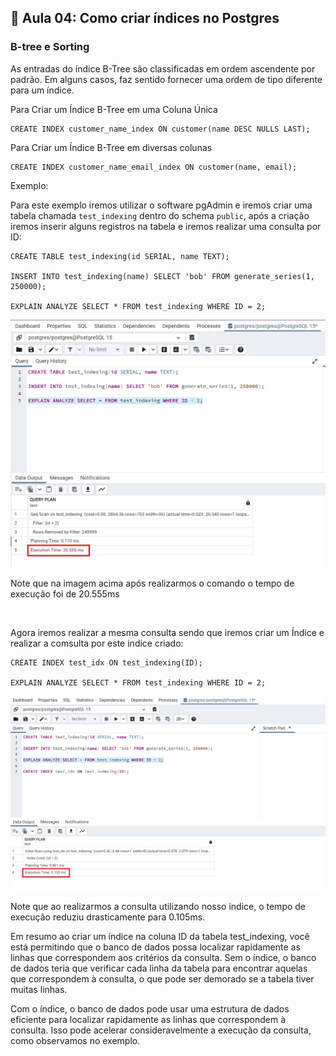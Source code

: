 ## 📌 Aula 04: Como criar índices no Postgres 
### B-tree e Sorting
As entradas do índice B-Tree são classificadas em ordem ascendente por padrão. Em alguns casos, faz sentido fornecer uma ordem de tipo diferente para um índice.

Para Criar um Índice B-Tree em uma Coluna Única
```
CREATE INDEX customer_name_index ON customer(name DESC NULLS LAST);
```

Para Criar um Índice B-Tree em diversas colunas
```
CREATE INDEX customer_name_email_index ON customer(name, email);
```

Exemplo:

Para este exemplo iremos utilizar o software pgAdmin e iremos criar uma tabela chamada ``test_indexing`` dentro do schema ``public``, após a criação iremos inserir alguns registros na tabela e iremos realizar uma consulta por ID:
```
CREATE TABLE test_indexing(id SERIAL, name TEXT);

INSERT INTO test_indexing(name) SELECT 'bob' FROM generate_series(1, 250000);

EXPLAIN ANALYZE SELECT * FROM test_indexing WHERE ID = 2;
```

<img src="./img/img-06.jpg">

Note que na imagem acima após realizarmos o comando o tempo de execução foi de 20.555ms

<br>

Agora iremos realizar a mesma consulta sendo que iremos criar um Índice e realizar a comsulta por este indice criado:
```
CREATE INDEX test_idx ON test_indexing(ID);

EXPLAIN ANALYZE SELECT * FROM test_indexing WHERE ID = 2;
```

<img src="./img/img-07.jpg">

Note que ao realizarmos a consulta utilizando nosso indice, o tempo de execução reduziu drasticamente para 0.105ms.

Em resumo ao criar um índice na coluna ID da tabela test_indexing, você está permitindo que o banco de dados possa localizar rapidamente as linhas que correspondem aos critérios da consulta. Sem o índice, o banco de dados teria que verificar cada linha da tabela para encontrar aquelas que correspondem à consulta, o que pode ser demorado se a tabela tiver muitas linhas.

Com o índice, o banco de dados pode usar uma estrutura de dados eficiente para localizar rapidamente as linhas que correspondem à consulta. Isso pode acelerar consideravelmente a execução da consulta, como observamos no exemplo.